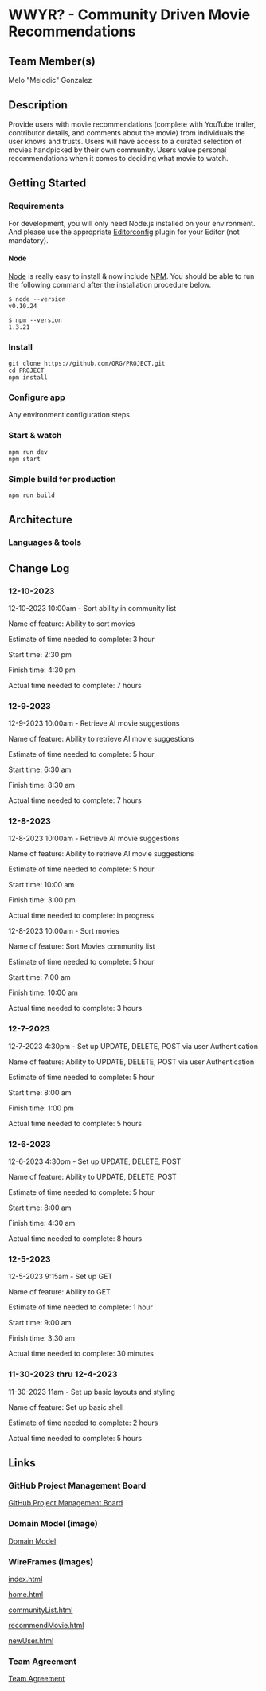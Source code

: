# WWYR? - Community Driven Movie Recommendations

## Team Member(s)

Melo "Melodic" Gonzalez

## Description

Provide users with movie recommendations (complete with YouTube trailer, contributor details, and comments about the movie) from individuals the user knows and trusts. Users will have access to a curated selection of movies handpicked by their own community. Users value personal recommendations when it comes to deciding what movie to watch.

## Getting Started

### Requirements

For development, you will only need Node.js installed on your environment.
And please use the appropriate [Editorconfig](http://editorconfig.org/) plugin for your Editor (not mandatory).

#### Node

[Node](http://nodejs.org/) is really easy to install & now include [NPM](https://npmjs.org/).
You should be able to run the following command after the installation procedure
below.

    $ node --version
    v0.10.24

    $ npm --version
    1.3.21

### Install

    git clone https://github.com/ORG/PROJECT.git
    cd PROJECT
    npm install

### Configure app

Any environment configuration steps.

### Start & watch

    npm run dev
    npm start

### Simple build for production

    npm run build

## Architecture

### Languages & tools

## Change Log

### 12-10-2023

12-10-2023 10:00am - Sort ability in community list

Name of feature: Ability to sort movies

Estimate of time needed to complete: 3 hour

Start time: 2:30 pm

Finish time: 4:30 pm

Actual time needed to complete: 7 hours

### 12-9-2023

12-9-2023 10:00am - Retrieve AI movie suggestions

Name of feature: Ability to retrieve AI movie suggestions

Estimate of time needed to complete: 5 hour

Start time: 6:30 am

Finish time: 8:30 am

Actual time needed to complete: 7 hours

### 12-8-2023

12-8-2023 10:00am - Retrieve AI movie suggestions

Name of feature: Ability to retrieve AI movie suggestions

Estimate of time needed to complete: 5 hour

Start time: 10:00 am

Finish time: 3:00 pm

Actual time needed to complete:  in progress

12-8-2023 10:00am - Sort movies

Name of feature: Sort Movies community list

Estimate of time needed to complete: 5 hour

Start time: 7:00 am

Finish time: 10:00 am

Actual time needed to complete: 3 hours

### 12-7-2023

12-7-2023 4:30pm - Set up UPDATE, DELETE, POST via user Authentication

Name of feature: Ability to UPDATE, DELETE, POST via user Authentication

Estimate of time needed to complete: 5 hour

Start time: 8:00 am

Finish time: 1:00 pm

Actual time needed to complete: 5 hours

### 12-6-2023

12-6-2023 4:30pm - Set up UPDATE, DELETE, POST

Name of feature: Ability to UPDATE, DELETE, POST

Estimate of time needed to complete: 5 hour

Start time: 8:00 am

Finish time: 4:30 am

Actual time needed to complete: 8 hours

### 12-5-2023

12-5-2023 9:15am - Set up GET

Name of feature: Ability to GET

Estimate of time needed to complete: 1 hour

Start time: 9:00 am

Finish time: 3:30 am

Actual time needed to complete: 30 minutes

### 11-30-2023 thru 12-4-2023

11-30-2023 11am - Set up basic layouts and styling

Name of feature: Set up basic shell

Estimate of time needed to complete: 2 hours

Actual time needed to complete: 5 hours

## Links

### GitHub Project Management Board

[GitHub Project Management Board](https://github.com/orgs/WWYR-Community-Movie-Recommendations/projects/2/views/1)  

### Domain Model (image)

[Domain Model](img/DomainModel_2.png)

### WireFrames (images)

[index.html](img/index.html.png)  

[home.html](img/Home.html.png)  

[communityList.html](img/CommunityList.html.png)  

[recommendMovie.html](img/RecommendMovie.html.png)

[newUser.html](img/NewUser.html.png)

### Team Agreement

[Team Agreement](img/index.html.png)
